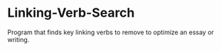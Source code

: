 # Linking-Verb-Search
Program that finds key linking verbs to remove to optimize an essay or writing.
